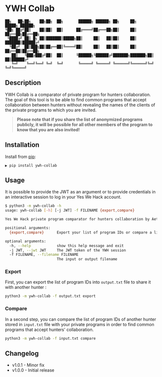 # YWH Collab

```
██╗   ██╗██╗    ██╗██╗  ██╗       ██████╗ ██████╗ ██╗     ██╗      █████╗ ██████╗ 
╚██╗ ██╔╝██║    ██║██║  ██║      ██╔════╝██╔═══██╗██║     ██║     ██╔══██╗██╔══██╗
 ╚████╔╝ ██║ █╗ ██║███████║█████╗██║     ██║   ██║██║     ██║     ███████║██████╔╝
  ╚██╔╝  ██║███╗██║██╔══██║╚════╝██║     ██║   ██║██║     ██║     ██╔══██║██╔══██╗
   ██║   ╚███╔███╔╝██║  ██║      ╚██████╗╚██████╔╝███████╗███████╗██║  ██║██████╔╝
   ╚═╝    ╚══╝╚══╝ ╚═╝  ╚═╝       ╚═════╝ ╚═════╝ ╚══════╝╚══════╝╚═╝  ╚═╝╚═════╝ 
```

## Description

YWH Collab is a comparator of private program for hunters collaboration.
The goal of this tool is to be able to find common programs that accept collaboration between hunters without revealing the names of the clients of the private programs to which you are invited.

> **Please note that if you share the list of anonymized programs publicly, it will be possible for all other members of the program to know that you are also invited!**

## Installation

Install from [pip](https://pypi.org/project/ywh-collab):

```
▶ pip install ywh-collab
```

## Usage 

It is possible to provide the JWT as an argument or to provide credentials in an interactive session to log in your Yes We Hack account.

```bash
$ python3 -m ywh-collab -h
usage: ywh-collab [-h] [-j JWT] -f FILENAME {export,compare}

Yes We Hack private program comparator for hunters collaboration by Aethlios.

positional arguments:
  {export,compare}      Export your list of program IDs or compare a list with your programs to find common programs that accept collab.

optional arguments:
  -h, --help            show this help message and exit
  -j JWT, --jwt JWT     The JWT token of the YWH session
  -f FILENAME, --filename FILENAME
                        The input or output filename
```

### Export

First, you can export the list of program IDs into `output.txt` file to share it with another hunter :

```bash
python3 -m ywh-collab -f output.txt export
```

### Compare

In a second step, you can compare the list of program IDs of another hunter stored in `input.txt` file with your private programs in order to find common programs that accept hunters' collaboration.

```bash
python3 -m ywh-collab -f input.txt compare
```

## Changelog
- v1.0.1 - Minor fix
- v1.0.0 - Initial release

